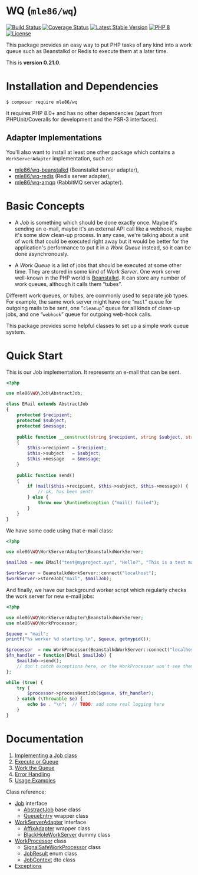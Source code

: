 # WQ  (`mle86/wq`)

[![Build Status](https://travis-ci.org/mle86/php-wq.svg?branch=master)](https://travis-ci.org/mle86/php-wq)
[![Coverage Status](https://coveralls.io/repos/github/mle86/php-wq/badge.svg?branch=master)](https://coveralls.io/github/mle86/php-wq?branch=master)
[![Latest Stable Version](https://poser.pugx.org/mle86/wq/version)](https://packagist.org/packages/mle86/wq)
[![PHP 8](https://img.shields.io/badge/php-8-8892BF.svg?style=flat)](https://php.net/)
[![License](https://poser.pugx.org/mle86/wq/license)](https://packagist.org/packages/mle86/wq)

This package provides an easy way
to put PHP tasks of any kind
into a work queue
such as Beanstalkd or Redis
to execute them at a later time.

This is
**version 0.21.0**.


# Installation and Dependencies

```
$ composer require mle86/wq
```

It requires PHP 8.0+
and has no other dependencies
(apart from PHPUnit/Coveralls for development
 and the PSR-3 interfaces).

## Adapter Implementations

You'll also want to install at least one other package
which contains a `WorkServerAdapter` implementation,
such as:

* [mle86/wq-beanstalkd](https://github.com/mle86/php-wq-beanstalkd)
    (Beanstalkd server adapter),
* [mle86/wq-redis](https://github.com/mle86/php-wq-redis)
    (Redis server adapter),
* [mle86/wq-amqp](https://github.com/mle86/php-wq-amqp)
    (RabbitMQ server adapter).


# Basic Concepts

- A *Job* is something which should be done exactly once.
Maybe it's sending an e-mail,
maybe it's an external API call like a webhook,
maybe it's some slow clean-up process.
In any case, we're talking about a unit of work
that could be executed right away
but it would be better for the application's performance
to put it in a *Work Queue* instead, so it can be done asynchronously.

- A *Work Queue* is a list of jobs that should be executed at some other time.
They are stored in some kind of *Work Server*.
One work server well-known in the PHP world is [Beanstalkd](http://kr.github.io/beanstalkd/).
It can store any number of work queues, although it calls them “tubes”.

Different work queues, or tubes, are commonly used to separate job types.
For example, the same work server might have
one “`mail`” queue for outgoing mails to be sent,
one “`cleanup`” queue for all kinds of clean-up jobs,
and one “`webhook`” queue for outgoing web-hook calls.

This package provides some helpful classes
to set up a simple work queue system.


# Quick Start

This is our Job implementation.
It represents an e-mail that can be sent.

```php
<?php

use mle86\WQ\Job\AbstractJob;

class EMail extends AbstractJob
{
    protected $recipient;
    protected $subject;
    protected $message;
    
    public function __construct(string $recipient, string $subject, string $message)
    {
        $this->recipient = $recipient;
        $this->subject   = $subject;
        $this->message   = $message;
    }
    
    public function send()
    {
        if (mail($this->recipient, $this->subject, $this->message)) {
            // ok, has been sent!
        } else {
            throw new \RuntimeException ("mail() failed");
        }
    }
}
```


We have some code using that e-mail class:

```php
<?php

use mle86\WQ\WorkServerAdapter\BeanstalkdWorkServer;

$mailJob = new EMail("test@myproject.xyz", "Hello?", "This is a test mail.");

$workServer = BeanstalkdWorkServer::connect("localhost");
$workServer->storeJob("mail", $mailJob);
```


And finally,
we have our background worker script
which regularly checks the work server
for new e-mail jobs:

```php
<?php

use mle86\WQ\WorkServerAdapter\BeanstalkdWorkServer;
use mle86\WQ\WorkProcessor;

$queue = "mail";
printf("%s worker %d starting.\n", $queue, getmypid());

$processor  = new WorkProcessor(BeanstalkdWorkServer::connect("localhost"));
$fn_handler = function(EMail $mailJob) {
    $mailJob->send();
    // don't catch exceptions here, or the WorkProcessor won't see them.
};

while (true) {
    try {
        $processor->processNextJob($queue, $fn_handler);
    } catch (\Throwable $e) {
        echo $e . "\n";  // TODO: add some real logging here
    }
}
```


# Documentation

1. [Implementing a Job class]
1. [Execute or Queue]
1. [Work the Queue]
1. [Error Handling]
1. [Usage Examples]

Class reference:

* [Job] interface
    * [AbstractJob] base class
    * [QueueEntry] wrapper class
* [WorkServerAdapter] interface
    * [AffixAdapter] wrapper class
    * [BlackHoleWorkServer] dummy class
* [WorkProcessor] class
    * [SignalSafeWorkProcessor] class
    * [JobResult] enum class
    * [JobContext] dto class
* [Exceptions](doc/Ref_Exceptions.md)


[Job]: doc/Ref_Job_interface.md
[AbstractJob]: doc/Ref_AbstractJob_base_class.md
[WorkServerAdapter]: doc/Ref_WorkServerAdapter_interface.md
[AffixAdapter]: doc/Ref_AffixAdapter_class.md
[BlackHoleWorkServer]: doc/Ref_BlackHoleWorkServer_class.md
[WorkProcessor]: doc/Ref_WorkProcessor_class.md
[QueueEntry]: doc/Ref_QueueEntry_class.md
[JobResult]: doc/Ref_JobResult_class.md
[JobContext]: doc/Ref_JobContext_class.md

[Implementing a Job class]: doc/Implementing_a_Job_class.md
[Execute or Queue]: doc/Execute_or_Queue.md
[Work the Queue]: doc/Work_the_Queue.md
[Error Handling]: doc/Error_Handling.md
[Usage Examples]: doc/Usage_Examples.md
[SignalSafeWorkProcessor]: doc/Ref_SignalSafeWorkProcessor_class.md

